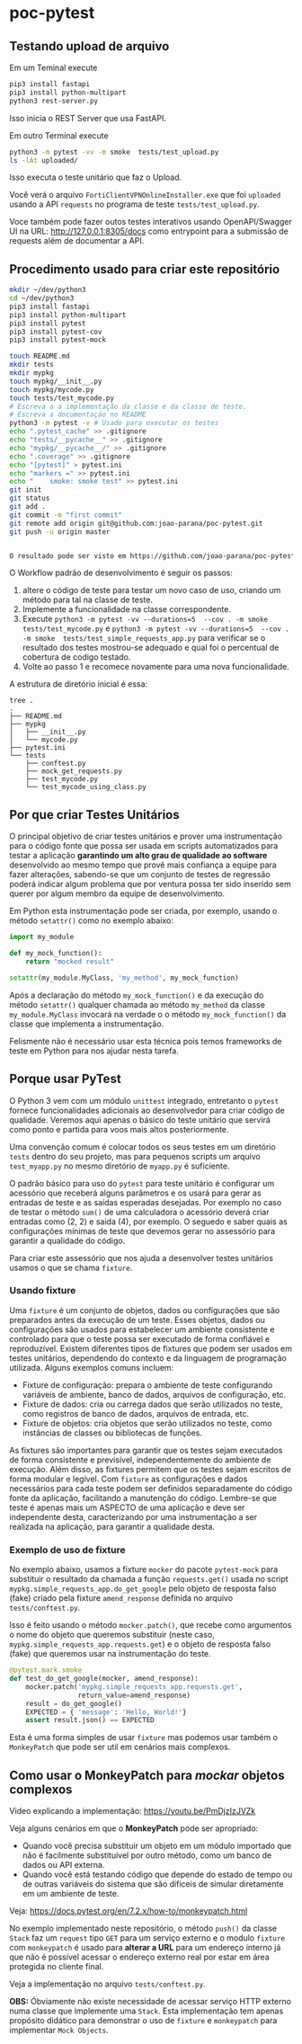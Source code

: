 # poc-pytest

## Testando upload de arquivo

Em um Teminal execute 

```bash
pip3 install fastapi
pip3 install python-multipart
python3 rest-server.py
```

Isso inicia o REST Server que usa FastAPI.

Em outro Terminal execute

```bash
python3 -m pytest -vv -m smoke  tests/test_upload.py
ls -lAt uploaded/
```

Isso executa o teste unitário que faz o Upload. 

Você verá o arquivo `FortiClientVPNOnlineInstaller.exe` que foi `uploaded` 
usando a API `requests` no programa de teste `tests/test_upload.py`.

Voce também pode fazer outos testes interativos usando OpenAPI/Swagger UI 
na URL: http://127.0.0.1:8305/docs como entrypoint para a submissão de requests além de documentar a API.

## Procedimento usado para criar este repositório

```bash
mkdir ~/dev/python3
cd ~/dev/python3
pip3 install fastapi
pip3 install python-multipart
pip3 install pytest
pip3 install pytest-cov
pip3 install pytest-mock

touch README.md
mkdir tests
mkdir mypkg
touch mypkg/__init__.py
touch mypkg/mycode.py
touch tests/test_mycode.py
# Escreva a a implementação da classe e da classe de teste.
# Escreva a documentação no README
python3 -m pytest -v # Usado para executar os testes
echo ".pytest_cache" >> .gitignore
echo "tests/__pycache__" >> .gitignore
echo "mypkg/__pycache__/" >> .gitignore
echo ".coverage" >> .gitignore
echo "[pytest]" > pytest.ini
echo "markers =" >> pytest.ini
echo "    smoke: smoke test" >> pytest.ini
git init
git status
git add .
git commit -m "first commit"
git remote add origin git@github.com:joao-parana/poc-pytest.git
git push -u origin master


O resultado pode ser visto em https://github.com/joao-parana/poc-pytest.git
```

O Workflow padrão de desenvolvimento é seguir os passos:

1.  altere o código de teste para testar um novo caso de uso, criando um método para tal na classe de teste.
2.  Implemente a funcionalidade na classe correspondente.
3.  Execute `python3 -m pytest -vv --durations=5  --cov . -m smoke  tests/test_mycode.py` e `python3 -m pytest -vv --durations=5  --cov . -m smoke  tests/test_simple_requests_app.py` para verificar se o resultado dos testes mostrou-se adequado e qual foi o percentual de cobertura de codigo testado.
4.  Volte ao passo 1 e recomece novamente para uma nova funcionalidade.

A estrutura de diretório inicial é essa:

``` text
tree .
.
├── README.md
├── mypkg
│   ├── __init__.py
│   └── mycode.py
├── pytest.ini
└── tests
    ├── conftest.py
    ├── mock_get_requests.py
    ├── test_mycode.py
    └── test_mycode_using_class.py
```

## Por que criar Testes Unitários

O principal objetivo de criar testes unitários e prover uma instrumentação para o código fonte que possa ser usada em scripts automatizados para testar a aplicação **garantindo um alto grau de qualidade ao software** desenvolvido ao mesmo tempo que provê mais confiança a equipe para fazer alterações, sabendo-se que um conjunto de testes de regressão poderá indicar algum problema que por ventura possa ter sido inserido sem querer por algum membro da equipe de desenvolvimento.

Em Python esta instrumentação pode ser criada, por exemplo, usando o método `setattr()` como no exemplo abaixo:

``` python
import my_module

def my_mock_function():
    return "mocked result"

setattr(my_module.MyClass, 'my_method', my_mock_function)
```

Após a declaração do método `my_mock_function()` e da execução do método `setattr()` qualquer chamada ao método `my_method` da classe `my_module.MyClass` invocará na verdade o o método `my_mock_function()` da classe que implementa a instrumentação.

Felismente não é necessário usar esta técnica pois temos frameworks de teste em Python para nos ajudar nesta tarefa.

## Porque usar PyTest

O Python 3 vem com um módulo `unittest` integrado, entretanto o `pytest` fornece funcionalidades adicionais ao desenvolvedor para criar código de qualidade. Veremos aqui apenas o básico do teste unitário que servirá como ponto e partida para voos mais altos posteriormente.

Uma convenção comum é colocar todos os seus testes em um diretório `tests` dentro do seu projeto, mas para pequenos scripts um arquivo `test_myapp.py` no mesmo diretório de `myapp.py` é suficiente.

O padrão básico para uso do `pytest` para teste unitário é configurar um acessório que receberá alguns parâmetros e os usará para gerar as entradas de teste e as saídas esperadas desejadas. Por exemplo no caso de testar o método `sum()` de uma calculadora o acessório deverá criar entradas como (2, 2) e saida (4), por exemplo. O seguedo e saber quais as configurações mínimas de teste que devemos gerar no assessório para garantir a qualidade do código.

Para criar este assessório que nos ajuda a desenvolver testes unitários usamos o que se chama `fixture`.

### Usando fixture

Uma `fixture` é um conjunto de objetos, dados ou configurações que são preparados antes da execução de um teste. Esses objetos, dados ou configurações são usados para estabelecer um ambiente consistente e controlado para que o teste possa ser executado de forma confiável e reproduzível. Existem diferentes tipos de fixtures que podem ser usados em testes unitários, dependendo do contexto e da linguagem de programação utilizada. Alguns exemplos comuns incluem:

-   Fixture de configuração: prepara o ambiente de teste configurando variáveis de ambiente, banco de dados, arquivos de configuração, etc.
-   Fixture de dados: cria ou carrega dados que serão utilizados no teste, como registros de banco de dados, arquivos de entrada, etc.
-   Fixture de objetos: cria objetos que serão utilizados no teste, como instâncias de classes ou bibliotecas de funções.

As fixtures são importantes para garantir que os testes sejam executados de forma consistente e previsível, independentemente do ambiente de execução. Além disso, as fixtures permitem que os testes sejam escritos de forma modular e legível. Com `fixture` as configurações e dados necessários para cada teste podem ser definidos separadamente do código fonte da aplicação, facilitando a manutenção do código. Lembre-se que teste é apenas mais um ASPECTO de uma aplicação e deve ser independente desta, caracterizando por uma instrumentação a ser realizada na aplicação, para garantir a qualidade desta.

### Exemplo de uso de fixture

No exemplo abaixo, usamos a fixture `mocker` do pacote `pytest-mock` para substituir o resultado da chamada a função `requests.get()` usada no script `mypkg.simple_requests_app.do_get_google` pelo objeto de resposta falso (fake) criado pela fixture `amend_response` definida no arquivo `tests/conftest.py`.

Isso é feito usando o método `mocker.patch()`, que recebe como argumentos o nome do objeto que queremos substituir (neste caso, `mypkg.simple_requests_app.requests.get`) e o objeto de resposta falso (fake) que queremos usar na instrumentação do teste.

``` python
@pytest.mark.smoke
def test_do_get_google(mocker, amend_response):
    mocker.patch('mypkg.simple_requests_app.requests.get',
                 return_value=amend_response)
    result = do_get_google()
    EXPECTED = { 'message': 'Hello, World!'}
    assert result.json() == EXPECTED
```

Esta é uma forma simples de usar `fixture` mas podemos usar também o `MonkeyPatch` que pode ser util em cenários mais complexos.

## Como usar o MonkeyPatch para *mockar* objetos complexos

Video explicando a implementação: https://youtu.be/PmDjzIzJVZk

Veja alguns cenários em que o **MonkeyPatch** pode ser apropriado:

-   Quando você precisa substituir um objeto em um módulo importado que não é facilmente substituível por outro método, como um banco de dados ou API externa.
-   Quando você está testando código que depende do estado de tempo ou de outras variáveis do sistema que são difíceis de simular diretamente em um ambiente de teste.

Veja: https://docs.pytest.org/en/7.2.x/how-to/monkeypatch.html

No exemplo implementado neste repositório, o método `push()` da classe `Stack` faz um `request` tipo `GET` para um serviço externo e o modulo `fixture` com `monkeypatch` é usado para **alterar a URL** para um endereço interno já que não é possível acessar o endereço externo real por estar em área protegida no cliente final.

Veja a implementação no arquivo `tests/conftest.py`.

**OBS:** Óbviamente não existe necessidade de acessar serviço HTTP externo numa classe que implemente uma `Stack`. Esta implementação tem apenas propósito didático para demonstrar o uso de `fixture` e `monkeypatch` para implementar `Mock Objects`.